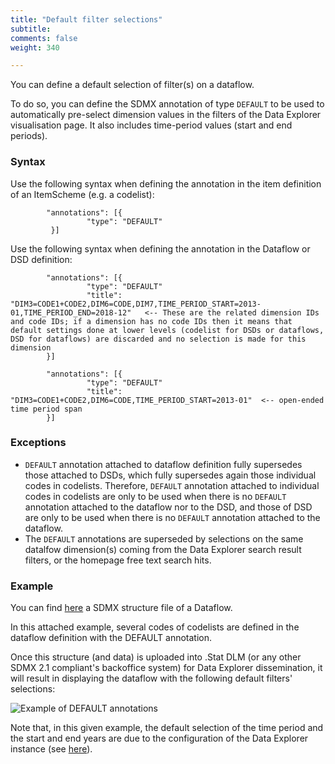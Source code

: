 ```yaml
---
title: "Default filter selections"
subtitle: 
comments: false
weight: 340

---
```


You can define a default selection of filter(s) on a dataflow.  

To do so, you can define the SDMX annotation of type `DEFAULT` to be used to automatically pre-select dimension values in the filters of the Data Explorer visualisation page. It also includes time-period values (start and end periods).

### Syntax

Use the following syntax when defining the annotation in the item definition of an ItemScheme (e.g. a codelist):
```
        "annotations": [{
                 "type": "DEFAULT"
         }]
```


Use the following syntax when defining the annotation in the Dataflow or DSD definition:  
```
        "annotations": [{
                 "type": "DEFAULT"
                 "title": "DIM3=CODE1+CODE2,DIM6=CODE,DIM7,TIME_PERIOD_START=2013-01,TIME_PERIOD_END=2018-12"   <-- These are the related dimension IDs and code IDs; if a dimension has no code IDs then it means that default settings done at lower levels (codelist for DSDs or dataflows, DSD for dataflows) are discarded and no selection is made for this dimension
        }]

        "annotations": [{
                 "type": "DEFAULT"
                 "title": "DIM3=CODE1+CODE2,DIM6=CODE,TIME_PERIOD_START=2013-01"  <-- open-ended time period span
        }]
```

### Exceptions
* `DEFAULT` annotation attached to dataflow definition fully supersedes those attached to DSDs, which fully supersedes again those individual codes in codelists. Therefore, `DEFAULT` annotation attached to individual codes in codelists are only to be used when there is no `DEFAULT` annotation attached to the dataflow nor to the DSD, and those of DSD are only to be used when there is no `DEFAULT` annotation attached to the dataflow.
* The `DEFAULT` annotations are superseded by selections on the same datalfow dimension(s) coming from the Data Explorer search result filters, or the homepage free text search hits.

### Example
You can find [here](hhttps://gitlab.com/sis-cc/dotstatsuite-documentation/blob/master/content/OECD-AIR_EMISSIONS_DF-2.0.xml) a SDMX structure file of a Dataflow.  

In this attached example, several codes of codelists are defined in the dataflow definition with the DEFAULT annotation.  

Once this structure (and data) is uploaded into .Stat DLM (or any other SDMX 2.1 compliant's backoffice system) for Data Explorer dissemination, it will result in displaying the dataflow with the following default filters' selections:  

![Example of DEFAULT annotations](/dotstatsuite-documentation/using-dlm/files/DEFAULT.png)

Note that, in this given example, the default selection of the time period and the start and end years are due to the configuration of the Data Explorer instance (see [here](https://sis-cc.gitlab.io/dotstatsuite-documentation/configurations/de-configuration/#default-time-period)).
